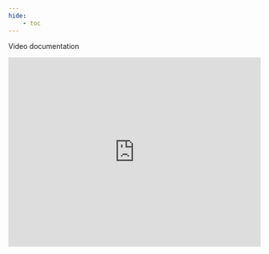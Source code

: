 ```yaml
---
hide:
    - toc
---
```


Video documentation

<div style="padding:75% 0 0 0;position:relative;"><iframe src="https://player.vimeo.com/video/648603649?h=f2726e9ca3&amp;badge=0&amp;autopause=0&amp;player_id=0&amp;app_id=58479" frameborder="0" allow="autoplay; fullscreen; picture-in-picture" allowfullscreen style="position:absolute;top:0;left:0;width:100%;height:100%;" title="TechVideo.mp4"></iframe></div><script src="https://player.vimeo.com/api/player.js"></script>





